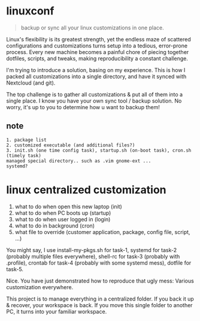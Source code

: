 # linuxconf

> backup or sync all your linux customizations in one place.

Linux's flexibility is its greatest strength, yet the endless maze of scattered configurations and customizations turns setup into a tedious, error-prone process. Every new machine becomes a painful chore of piecing together dotfiles, scripts, and tweaks, making reproducibility a constant challenge. 

I'm trying to introduce a solution, basing on my experience. This is how I packed all customizations into a single directory, and have it synced with Nextcloud (and git).

The top challenge is to gather all customizations & put all of them into a single place. I know you have your own sync tool / backup solution. No worry, it's up to you to determine how u want to backup them!

## note

```
1. package list
2. customized executable (and additional files?)
3. init.sh (one time config task), startup.sh (on-boot task), cron.sh (timely task)
managed special directory.. such as .vim gnome-ext ...
systemd?
```

# linux centralized customization

1. what to do when open this new laptop (init)
2. what to do when PC boots up (startup)
3. what to do when user logged in (login)
4. what to do in background (cron)
5. what file to override (customer application, package, config file, script, ...) 

You might say, I use install-my-pkgs.sh for task-1, systemd for task-2 (probably multiple files everywhere), shell-rc for task-3 (probably with .profile), crontab for task-4 (probably with some systemd mess), dotfile for task-5.

Nice. You have just demonstrated how to reproduce that ugly mess: Various customization everywhere.

This project is to manage everything in a centralized folder. If you back it up & recover, your workspace is back. If you move this single folder to another PC, it turns into your familiar workspace.

